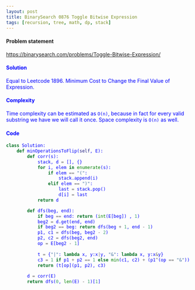 ```yaml
---
layout: post
title: BinarySearch 0876 Toggle Bitwise Expression
tags: [recursion, tree, math, dp, stack]
---
```


#### Problem statement

<a href="https://binarysearch.com/problems/Toggle-Bitwise-Expression/"> <font color = blue>https://binarysearch.com/problems/Toggle-Bitwise-Expression/

#### Solution
Equal to Leetcode 1896. Minimum Cost to Change the Final Value of Expression.

#### Complexity
Time complexity can be estimated as `O(n)`, because in fact for every valid substring we have we will call it once. Space complexity is `O(n)` as well.

#### Code
```python
class Solution:
    def minOperationsToFlip(self, E):
        def corr(s):
            stack, d = [], {}
            for i, elem in enumerate(s):
                if elem == "(":
                    stack.append(i)
                elif elem == ")":
                    last = stack.pop()
                    d[i] = last
            return d

        def dfs(beg, end):
            if beg == end: return (int(E[beg]) , 1)
            beg2 = d.get(end, end)
            if beg2 == beg: return dfs(beg + 1, end - 1)
            p1, c1 = dfs(beg, beg2 - 2)
            p2, c2 = dfs(beg2, end)
            op = E[beg2 - 1]
            
            t = {"|": lambda x, y:x|y, "&": lambda x, y:x&y}
            c3 = 1 if p1 + p2 == 1 else min(c1, c2) + (p1^(op == "&"))
            return (t[op](p1, p2), c3)
            
        d = corr(E)
        return dfs(0, len(E) - 1)[1]
```